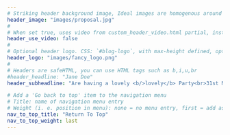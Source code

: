 ```yaml
---
# Striking header background image, Ideal images are homogenous around the centre and contrasting to the text. Non-ideal images can use `title_guard`
header_image: "images/proposal.jpg"
#
# When set true, uses video from custom_header_video.html partial, instead of header_image
header_use_video: false
#
# Optional header logo. CSS: `#blog-logo`, with max-height defined, optimize to prevent scaling
header_logo: "images/fancy_logo.png"
#
# Headers are safeHTML, you can use HTML tags such as b,i,u,br
#header_headline: "Jane Doe"
header_subheadline: "Are having a lovely <b/>lovely</b> Party<br>31st May 2025"

# Add a 'Go back to top' item to the navigation menu
# Title: name of navigation menu entry
# Weight (i. e. position in menu): none = no menu entry, first = add as first entry, last = ad as last entry
nav_to_top_title: "Return To Top"
nav_to_top_weight: last
---
```

